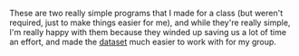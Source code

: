 These are two really simple programs that I made for a class (but weren't required, just to make things easier for me), and while they're really simple, I'm really happy with them because they winded up saving us a lot of time an effort, and made the [dataset](https://www.aoml.noaa.gov/hrd/hurdat/hurdat2.html) much easier to work with for my group. 